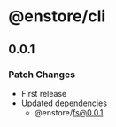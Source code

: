 # @enstore/cli

## 0.0.1

### Patch Changes

- First release
- Updated dependencies
  - @enstore/fs@0.0.1
